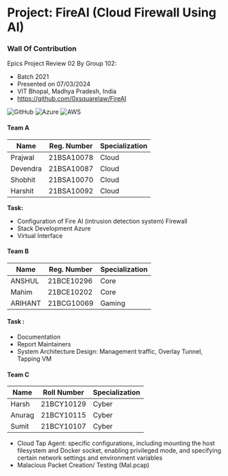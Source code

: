 
#  Project: FireAI (Cloud Firewall Using AI)

### Wall Of Contribution
Epics Project Review 02 
By Group 102:
- Batch 2021
- Presented on 07/03/2024
- VIT Bhopal, Madhya Pradesh, India
- https://github.com/0xsquarelaw/FireAI

![GitHub](https://img.shields.io/badge/github-%23121011.svg?style=for-the-badge&logo=github&logoColor=white) ![Azure](https://img.shields.io/badge/azure-%230072C6.svg?style=for-the-badge&logo=microsoftazure&logoColor=white) ![AWS](https://img.shields.io/badge/AWS-%23FF9900.svg?style=for-the-badge&logo=amazon-aws&logoColor=white)

####  Team A
| Name      | Reg. Number | Specialization |
|-----------|-------------|----------------|
| Prajwal   | 21BSA10078  | Cloud          |
| Devendra  | 21BSA10087  | Cloud          |
| Shobhit   | 21BSA10070  | Cloud          |
| Harshit   | 21BSA10092  | Cloud          |

**Task:** 
- Configuration of Fire AI (intrusion detection system) Firewall
- Stack Development Azure
- Virtual Interface 

#### Team B
| Name     | Reg. Number   | Specialization |
|----------|---------------|----------------|
| ANSHUL   | 21BCE10296    | Core           |
| Mahim    | 21BCE10202    | Core           |
| ARIHANT  | 21BCG10069    | Gaming         |

#### Task : 
- Documentation
- Report Maintainers
- System Architecture Design: Management traffic, Overlay Tunnel, Tapping VM

#### Team C
| Name   | Roll Number   | Specialization |
|--------|---------------|----------------|
| Harsh  | 21BCY10129    | Cyber          |
| Anurag | 21BCY10115    | Cyber          |
| Sumit  | 21BCY10107    | Cyber          |

- Cloud Tap Agent: specific configurations, including mounting the host filesystem and 	Docker socket, enabling privileged mode, and specifying certain network settings and environment variables
- Malacious Packet Creation/ Testing (Mal.pcap)
